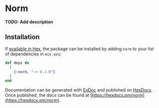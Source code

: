 # Norm

**TODO: Add description**

## Installation

If [available in Hex](https://hex.pm/docs/publish), the package can be installed
by adding `norm` to your list of dependencies in `mix.exs`:

```elixir
def deps do
  [
    {:norm, "~> 0.1.0"}
  ]
end
```

Documentation can be generated with [ExDoc](https://github.com/elixir-lang/ex_doc)
and published on [HexDocs](https://hexdocs.pm). Once published, the docs can
be found at [https://hexdocs.pm/norm](https://hexdocs.pm/norm).

